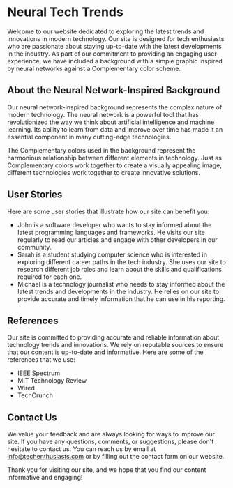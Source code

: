 <!--font:Montserrat-->

# Neural Tech Trends

Welcome to our website dedicated to exploring the latest trends and innovations in modern technology. Our site is designed for tech enthusiasts who are passionate about staying up-to-date with the latest developments in the industry. As part of our commitment to providing an engaging user experience, we have included a background with a simple graphic inspired by neural networks against a Com<wbr>ple<wbr>men<wbr>ta<wbr>ry color scheme.

## About the Neural Network-Inspired Background

Our neural network-inspired background represents the complex nature of modern technology. The neural network is a powerful tool that has revolutionized the way we think about artificial intelligence and machine learning. Its ability to learn from data and improve over time has made it an essential component in many cutting-edge technologies.

The Com<wbr>ple<wbr>men<wbr>ta<wbr>ry colors used in the background represent the harmonious relationship between different elements in technology. Just as Com<wbr>ple<wbr>men<wbr>ta<wbr>ry colors work together to create a visually appealing image, different technologies work together to create innovative solutions.

## User Stories

Here are some user stories that illustrate how our site can benefit you:

-   John is a software developer who wants to stay informed about the latest programming languages and frameworks. He visits our site regularly to read our articles and engage with other developers in our community.
-   Sarah is a student studying computer science who is interested in exploring different career paths in the tech industry. She uses our site to research different job roles and learn about the skills and qualifications required for each one.
-   Michael is a technology journalist who needs to stay informed about the latest trends and developments in the industry. He relies on our site to provide accurate and timely information that he can use in his reporting.

## References

Our site is committed to providing accurate and reliable information about technology trends and innovations. We rely on reputable sources to ensure that our content is up-to-date and informative. Here are some of the references that we use:

-   IEEE Spectrum
-   MIT Technology Review
-   Wired
-   TechCrunch

## Contact Us

We value your feedback and are always looking for ways to improve our site. If you have any questions, comments, or suggestions, please don't hesitate to contact us. You can reach us by email at [info@techenthusiasts.com](mailto:info@techenthusiasts.com) or by filling out the contact form on our website.

Thank you for visiting our site, and we hope that you find our content informative and engaging!

<!--

Write me content for website with wallpaper which alt text is:

"A wallpaper with a simple graphic of a neural network, against a background of Com<wbr>ple<wbr>men<wbr>ta<wbr>ry colors."

The name/title of the page should not be 1:1 copy of the alt text but rather a real content of the website which is using this wallpaper.

- Use markdown format
- Start with heading
- Heading should be short and concise
- The content should look like a real website
- The website should not be about the wallpaper, wallpaper is just a related background
- Heading should be contain work "wallpaper" or "background"
- Include real sections like references, contact, user stories, etc. use things relevant to the page purpose.
- Feel free to use structure like headings, bullets, numbering, blockquotes, paragraphs, horizontal lines, etc.
- You can use formatting like bold or _italic_
- You can include UTF-8 emojis
- Links should be only #hash anchors (and you can refer to the document itself)
- Do not include images


---


# NeuralNet Wallpaper for Tech Enthusiasts

Welcome to our website for tech enthusiasts! Our site is dedicated to providing the latest updates and insights on technology trends, innovations, and breakthroughs. As part of our commitment to providing an engaging user experience, we have included a wallpaper with a simple graphic of a neural network against a background of Com<wbr>ple<wbr>men<wbr>ta<wbr>ry colors.

## About the Wallpaper

The neural network wallpaper on our site represents the intricate and complex nature of modern technology. The neural network is a powerful tool that has revolutionized the way we think about artificial intelligence and machine learning. Its ability to learn from data and improve over time has made it an essential component in many cutting-edge technologies.

The Com<wbr>ple<wbr>men<wbr>ta<wbr>ry colors used in the background of the wallpaper represent the harmonious relationship between different elements in technology. Just as Com<wbr>ple<wbr>men<wbr>ta<wbr>ry colors work together to create a visually appealing image, different technologies work together to create innovative solutions.

## User Stories

Our site is designed for tech enthusiasts who are passionate about staying up-to-date with the latest developments in the industry. Here are some user stories that illustrate how our site can benefit you:

- John is a software developer who wants to stay informed about the latest programming languages and frameworks. He visits our site regularly to read our articles and engage with other developers in our community.
- Sarah is a student studying computer science who is interested in exploring different career paths in the tech industry. She uses our site to research different job roles and learn about the skills and qualifications required for each one.
- Michael is a technology journalist who needs to stay informed about the latest trends and developments in the industry. He relies on our site to provide accurate and timely information that he can use in his reporting.

## References

Our site is committed to providing accurate and reliable information about technology trends and innovations. We rely on reputable sources to ensure that our content is up-to-date and informative. Here are some of the references that we use:

- IEEE Spectrum
- MIT Technology Review
- Wired
- TechCrunch

## Contact Us

We value your feedback and are always looking for ways to improve our site. If you have any questions, comments, or suggestions, please don't hesitate to contact us. You can reach us by email at [info@techenthusiasts.com](mailto:info@techenthusiasts.com) or by filling out the contact form on our website.

Thank you for visiting our site, and we hope that you find our content informative and engaging!


---


Heading should not include word "wallpaper". The website should not be about the wallpaper itself, wallpaper is just a related background, rewrite whole content.


---


# Exploring the Intricacies of Modern Technology with a Neural Network Background

Welcome to our website dedicated to exploring the latest trends and innovations in modern technology. As part of our commitment to providing an engaging user experience, we have included a background with a simple graphic of a neural network against a Com<wbr>ple<wbr>men<wbr>ta<wbr>ry color scheme.

## About the Neural Network Background

The neural network background on our site represents the complex nature of modern technology. The neural network is a powerful tool that has revolutionized the way we think about artificial intelligence and machine learning. Its ability to learn from data and improve over time has made it an essential component in many cutting-edge technologies.

The Com<wbr>ple<wbr>men<wbr>ta<wbr>ry colors used in the background represent the harmonious relationship between different elements in technology. Just as Com<wbr>ple<wbr>men<wbr>ta<wbr>ry colors work together to create a visually appealing image, different technologies work together to create innovative solutions.

## User Stories

Our site is designed for tech enthusiasts who are passionate about staying up-to-date with the latest developments in the industry. Here are some user stories that illustrate how our site can benefit you:

- John is a software developer who wants to stay informed about the latest programming languages and frameworks. He visits our site regularly to read our articles and engage with other developers in our community.
- Sarah is a student studying computer science who is interested in exploring different career paths in the tech industry. She uses our site to research different job roles and learn about the skills and qualifications required for each one.
- Michael is a technology journalist who needs to stay informed about the latest trends and developments in the industry. He relies on our site to provide accurate and timely information that he can use in his reporting.

## References

Our site is committed to providing accurate and reliable information about technology trends and innovations. We rely on reputable sources to ensure that our content is up-to-date and informative. Here are some of the references that we use:

- IEEE Spectrum
- MIT Technology Review
- Wired
- TechCrunch

## Contact Us

We value your feedback and are always looking for ways to improve our site. If you have any questions, comments, or suggestions, please don't hesitate to contact us. You can reach us by email at [info@techenthusiasts.com](mailto:info@techenthusiasts.com) or by filling out the contact form on our website.

Thank you for visiting our site, and we hope that you find our content informative and engaging!


---


Heading is too long, rewrite whole content.


---


# Discover the Latest Tech Trends with a Neural Network-Inspired Background

Welcome to our website dedicated to exploring the latest trends and innovations in modern technology. As part of our commitment to providing an engaging user experience, we have included a background with a simple graphic inspired by neural networks against a Com<wbr>ple<wbr>men<wbr>ta<wbr>ry color scheme.

## About the Neural Network-Inspired Background

Our neural network-inspired background represents the complex nature of modern technology. The neural network is a powerful tool that has revolutionized the way we think about artificial intelligence and machine learning. Its ability to learn from data and improve over time has made it an essential component in many cutting-edge technologies.

The Com<wbr>ple<wbr>men<wbr>ta<wbr>ry colors used in the background represent the harmonious relationship between different elements in technology. Just as Com<wbr>ple<wbr>men<wbr>ta<wbr>ry colors work together to create a visually appealing image, different technologies work together to create innovative solutions.

## User Stories

Our site is designed for tech enthusiasts who are passionate about staying up-to-date with the latest developments in the industry. Here are some user stories that illustrate how our site can benefit you:

- John is a software developer who wants to stay informed about the latest programming languages and frameworks. He visits our site regularly to read our articles and engage with other developers in our community.
- Sarah is a student studying computer science who is interested in exploring different career paths in the tech industry. She uses our site to research different job roles and learn about the skills and qualifications required for each one.
- Michael is a technology journalist who needs to stay informed about the latest trends and developments in the industry. He relies on our site to provide accurate and timely information that he can use in his reporting.

## References

Our site is committed to providing accurate and reliable information about technology trends and innovations. We rely on reputable sources to ensure that our content is up-to-date and informative. Here are some of the references that we use:

- IEEE Spectrum
- MIT Technology Review
- Wired
- TechCrunch

## Contact Us

We value your feedback and are always looking for ways to improve our site. If you have any questions, comments, or suggestions, please don't hesitate to contact us. You can reach us by email at [info@techenthusiasts.com](mailto:info@techenthusiasts.com) or by filling out the contact form on our website.

Thank you for visiting our site, and we hope that you find our content informative and engaging!


---


Heading is too long, rewrite whole content.


---


# Exploring the Latest Tech Trends with a Neural Network-Inspired Background

Welcome to our website dedicated to exploring the latest trends and innovations in modern technology. Our site is designed for tech enthusiasts who are passionate about staying up-to-date with the latest developments in the industry. As part of our commitment to providing an engaging user experience, we have included a background with a simple graphic inspired by neural networks against a Com<wbr>ple<wbr>men<wbr>ta<wbr>ry color scheme.

## About the Neural Network-Inspired Background

Our neural network-inspired background represents the complex nature of modern technology. The neural network is a powerful tool that has revolutionized the way we think about artificial intelligence and machine learning. Its ability to learn from data and improve over time has made it an essential component in many cutting-edge technologies.

The Com<wbr>ple<wbr>men<wbr>ta<wbr>ry colors used in the background represent the harmonious relationship between different elements in technology. Just as Com<wbr>ple<wbr>men<wbr>ta<wbr>ry colors work together to create a visually appealing image, different technologies work together to create innovative solutions.

## User Stories

Here are some user stories that illustrate how our site can benefit you:

- John is a software developer who wants to stay informed about the latest programming languages and frameworks. He visits our site regularly to read our articles and engage with other developers in our community.
- Sarah is a student studying computer science who is interested in exploring different career paths in the tech industry. She uses our site to research different job roles and learn about the skills and qualifications required for each one.
- Michael is a technology journalist who needs to stay informed about the latest trends and developments in the industry. He relies on our site to provide accurate and timely information that he can use in his reporting.

## References

Our site is committed to providing accurate and reliable information about technology trends and innovations. We rely on reputable sources to ensure that our content is up-to-date and informative. Here are some of the references that we use:

- IEEE Spectrum
- MIT Technology Review
- Wired
- TechCrunch

## Contact Us

We value your feedback and are always looking for ways to improve our site. If you have any questions, comments, or suggestions, please don't hesitate to contact us. You can reach us by email at [info@techenthusiasts.com](mailto:info@techenthusiasts.com) or by filling out the contact form on our website.

Thank you for visiting our site, and we hope that you find our content informative and engaging!


---


Write me a Google font which is best fitting for the website.

Pick from the list:
- Poppins
- Lato
- Great Vibes
- Lobster
- Open Sans
- Exo 2
- Alegreya
- IBM Plex Sans
- Orbitron
- Montserrat
- Dancing Script
- Playfair Display
- Inter
- Roboto
- Futura
- Raleway
- Barlow Condensed


Write just the font name nothing else.


---


Montserrat

-->
